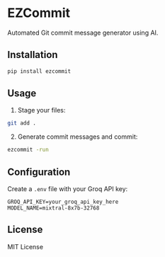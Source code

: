 # EZCommit

Automated Git commit message generator using AI.

## Installation

```bash
pip install ezcommit
```

## Usage

1. Stage your files:
```bash
git add .
```

2. Generate commit messages and commit:
```bash
ezcommit -run
```

## Configuration

Create a `.env` file with your Groq API key:
```env
GROQ_API_KEY=your_groq_api_key_here
MODEL_NAME=mixtral-8x7b-32768
```

## License

MIT License